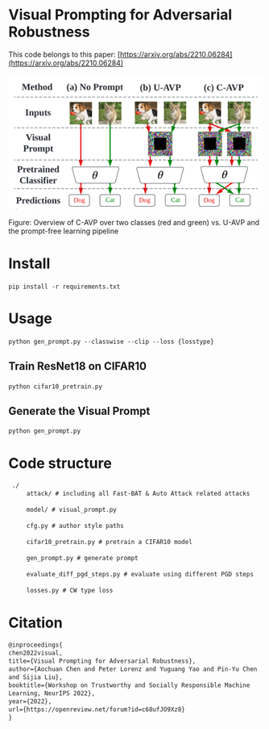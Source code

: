 # Visual Prompting for Adversarial Robustness

This code belongs to this paper: [https://arxiv.org/abs/2210.06284](https://arxiv.org/abs/2210.06284)


![overview](assets/overview.png)


Figure: Overview of C-AVP over two classes (red and green) vs. U-AVP and the prompt-free learning pipeline



# Install 

`pip install -r requirements.txt`


# Usage



`python gen_prompt.py --classwise --clip --loss {losstype}`

## Train ResNet18 on CIFAR10


`python cifar10_pretrain.py`

## Generate the Visual Prompt

`python gen_prompt.py`


# Code structure
     ./
         attack/ # including all Fast-BAT & Auto Attack related attacks

         model/ # visual_prompt.py

         cfg.py # author style paths

         cifar10_pretrain.py # pretrain a CIFAR10 model

         gen_prompt.py # generate prompt

         evaluate_diff_pgd_steps.py # evaluate using different PGD steps

         losses.py # CW type loss


# Citation


```
@inproceedings{
chen2022visual,
title={Visual Prompting for Adversarial Robustness},
author={Aochuan Chen and Peter Lorenz and Yuguang Yao and Pin-Yu Chen and Sijia Liu},
booktitle={Workshop on Trustworthy and Socially Responsible Machine Learning, NeurIPS 2022},
year={2022},
url={https://openreview.net/forum?id=c68ufJO9Xz8}
}
```
